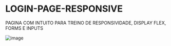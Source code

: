 # LOGIN-PAGE-RESPONSIVE

PAGINA COM INTUITO PARA TREINO DE RESPONSIVIDADE, DISPLAY FLEX, FORMS E INPUTS

![image](https://user-images.githubusercontent.com/98820451/197405709-139a9091-1ea7-4025-a6c2-96504335c56e.png)
